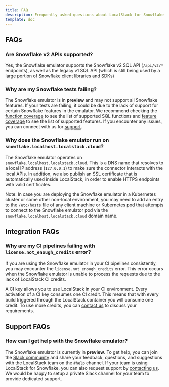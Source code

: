 ```yaml
---
title: FAQ
description: Frequently asked questions about LocalStack for Snowflake
template: doc
---
```





## FAQs

### Are Snowflake v2 APIs supported?

Yes, the Snowflake emulator supports the Snowflake v2 SQL API (`/api/v2/*` endpoints), as well as the legacy v1 SQL API (which is still being used by a large portion of Snowflake client libraries and SDKs) 

### Why are my Snowflake tests failing?

The Snowflake emulator is in **preview** and may not support all Snowflake features. If your tests are failing, it could be due to the lack of support for certain Snowflake features in the emulator. We recommend checking the [function coverage](https://snowflake.localstack.cloud/references/coverage-functions/) to see the list of supported SQL functions and [feature coverage](https://snowflake.localstack.cloud/references/coverage-features/) to see the list of supported features. If you encounter any issues, you can connect with us for [support](#support-faqs).

### Why does the Snowflake emulator run on `snowflake.localhost.localstack.cloud`?

The Snowflake emulator operates on `snowflake.localhost.localstack.cloud`. This is a DNS name that resolves to a local IP address (`127.0.0.1`) to make sure the connector interacts with the local APIs. In addition, we also publish an SSL certificate that is automatically used inside LocalStack, in order to enable HTTPS endpoints with valid certificates.

Note: In case you are deploying the Snowflake emulator in a Kubernetes cluster or some other non-local environment, you may need to add an entry to the `/etc/hosts` file of any client machine or Kubernetes pod that attempts to connect to the Snowflake emulator pod via the `snowflake.localhost.localstack.cloud` domain name.

## Integration FAQs

### Why are my CI pipelines failing with `license.not_enough_credits` error?

If you are using the Snowflake emulator in your CI pipelines consistently, you may encounter the `license.not_enough_credits` error. This error occurs when the Snowflake emulator is unable to process the requests due to the lack of LocalStack CI credits.

A CI key allows you to use LocalStack in your CI environment. Every activation of a CI key consumes one CI credit. This means that with every build triggered through the LocalStack container you will consume one credit. To use more credits, you can [contact us](https://localstack.cloud/contact) to discuss your requirements.

## Support FAQs

### How can I get help with the Snowflake emulator?

The Snowflake emulator is currently in **preview**. To get help, you can join the [Slack community](https://localstack.cloud/slack) and share your feedback, questions, and suggestions with the LocalStack team on the `#help` channel. If your team is using LocalStack for Snowflake, you can also request support by [contacting us](https://localstack.cloud/contact). We would be happy to setup a private Slack channel for your team to provide dedicated support.
